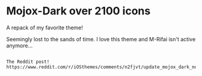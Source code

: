 # Mojox-Dark over 2100 icons
A repack of my favorite theme!

Seemingly lost to the sands of time. I love this theme and M-Rifai isn't active anymore...

~~~~~~~~~IF YOU WANT THIS REMOVED HIT ME UP ON TWITTER @ltsNyQuil~~~~~~~~~~

The Reddit post! https://www.reddit.com/r/iOSthemes/comments/n2fjvt/update_mojox_dark_now_has_2100_icons_available_on/